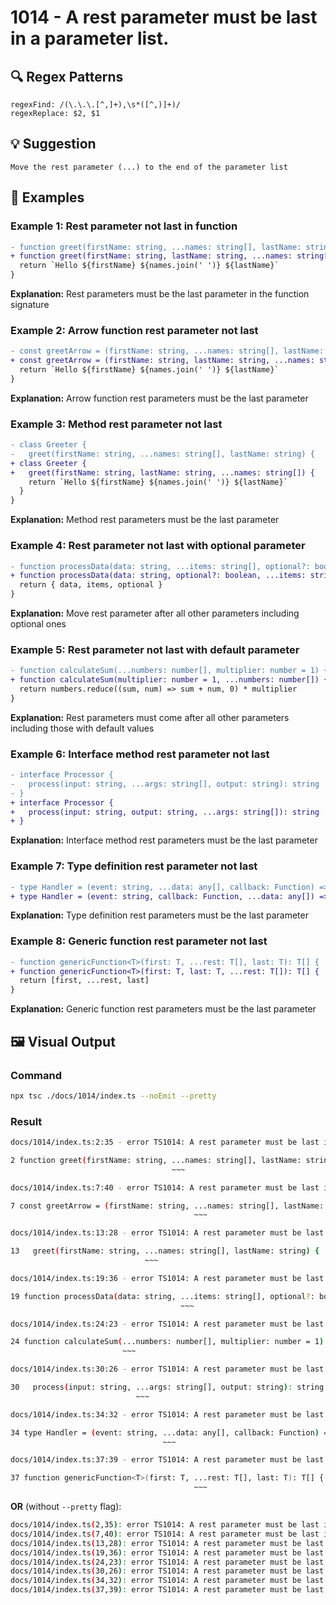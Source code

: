 # 1014 - A rest parameter must be last in a parameter list.

## 🔍 Regex Patterns
```regex
regexFind: /(\.\.\.[^,]+),\s*([^,)]+)/
regexReplace: $2, $1
```

## 💡 Suggestion
```text
Move the rest parameter (...) to the end of the parameter list
```

## 📝 Examples

### Example 1: Rest parameter not last in function
```diff
- function greet(firstName: string, ...names: string[], lastName: string) {
+ function greet(firstName: string, lastName: string, ...names: string[]) {
  return `Hello ${firstName} ${names.join(' ')} ${lastName}`
}
```

**Explanation:** Rest parameters must be the last parameter in the function signature

### Example 2: Arrow function rest parameter not last
```diff
- const greetArrow = (firstName: string, ...names: string[], lastName: string) => {
+ const greetArrow = (firstName: string, lastName: string, ...names: string[]) => {
  return `Hello ${firstName} ${names.join(' ')} ${lastName}`
}
```

**Explanation:** Arrow function rest parameters must be the last parameter

### Example 3: Method rest parameter not last
```diff
- class Greeter {
-   greet(firstName: string, ...names: string[], lastName: string) {
+ class Greeter {
+   greet(firstName: string, lastName: string, ...names: string[]) {
    return `Hello ${firstName} ${names.join(' ')} ${lastName}`
  }
}
```

**Explanation:** Method rest parameters must be the last parameter

### Example 4: Rest parameter not last with optional parameter
```diff
- function processData(data: string, ...items: string[], optional?: boolean) {
+ function processData(data: string, optional?: boolean, ...items: string[]) {
  return { data, items, optional }
}
```

**Explanation:** Move rest parameter after all other parameters including optional ones

### Example 5: Rest parameter not last with default parameter
```diff
- function calculateSum(...numbers: number[], multiplier: number = 1) {
+ function calculateSum(multiplier: number = 1, ...numbers: number[]) {
  return numbers.reduce((sum, num) => sum + num, 0) * multiplier
}
```

**Explanation:** Rest parameters must come after all other parameters including those with default values

### Example 6: Interface method rest parameter not last
```diff
- interface Processor {
-   process(input: string, ...args: string[], output: string): string
- }
+ interface Processor {
+   process(input: string, output: string, ...args: string[]): string
+ }
```

**Explanation:** Interface method rest parameters must be the last parameter

### Example 7: Type definition rest parameter not last
```diff
- type Handler = (event: string, ...data: any[], callback: Function) => void
+ type Handler = (event: string, callback: Function, ...data: any[]) => void
```

**Explanation:** Type definition rest parameters must be the last parameter

### Example 8: Generic function rest parameter not last
```diff
- function genericFunction<T>(first: T, ...rest: T[], last: T): T[] {
+ function genericFunction<T>(first: T, last: T, ...rest: T[]): T[] {
  return [first, ...rest, last]
}
```

**Explanation:** Generic function rest parameters must be the last parameter

## 🖼️ Visual Output
### Command
```bash
npx tsc ./docs/1014/index.ts --noEmit --pretty
```

### Result
```bash
docs/1014/index.ts:2:35 - error TS1014: A rest parameter must be last in a parameter list.

2 function greet(firstName: string, ...names: string[], lastName: string) {
                                    ~~~

docs/1014/index.ts:7:40 - error TS1014: A rest parameter must be last in a parameter list.

7 const greetArrow = (firstName: string, ...names: string[], lastName: string) => {
                                         ~~~

docs/1014/index.ts:13:28 - error TS1014: A rest parameter must be last in a parameter list.

13   greet(firstName: string, ...names: string[], lastName: string) {
                              ~~~

docs/1014/index.ts:19:36 - error TS1014: A rest parameter must be last in a parameter list.

19 function processData(data: string, ...items: string[], optional?: boolean) {
                                      ~~~

docs/1014/index.ts:24:23 - error TS1014: A rest parameter must be last in a parameter list.

24 function calculateSum(...numbers: number[], multiplier: number = 1) {
                         ~~~

docs/1014/index.ts:30:26 - error TS1014: A rest parameter must be last in a parameter list.

30   process(input: string, ...args: string[], output: string): string
                            ~~~

docs/1014/index.ts:34:32 - error TS1014: A rest parameter must be last in a parameter list.

34 type Handler = (event: string, ...data: any[], callback: Function) => void
                                  ~~~

docs/1014/index.ts:37:39 - error TS1014: A rest parameter must be last in a parameter list.

37 function genericFunction<T>(first: T, ...rest: T[], last: T): T[] {
                                         ~~~
```

**OR** (without `--pretty` flag):

```bash
docs/1014/index.ts(2,35): error TS1014: A rest parameter must be last in a parameter list.
docs/1014/index.ts(7,40): error TS1014: A rest parameter must be last in a parameter list.
docs/1014/index.ts(13,28): error TS1014: A rest parameter must be last in a parameter list.
docs/1014/index.ts(19,36): error TS1014: A rest parameter must be last in a parameter list.
docs/1014/index.ts(24,23): error TS1014: A rest parameter must be last in a parameter list.
docs/1014/index.ts(30,26): error TS1014: A rest parameter must be last in a parameter list.
docs/1014/index.ts(34,32): error TS1014: A rest parameter must be last in a parameter list.
docs/1014/index.ts(37,39): error TS1014: A rest parameter must be last in a parameter list.
```
